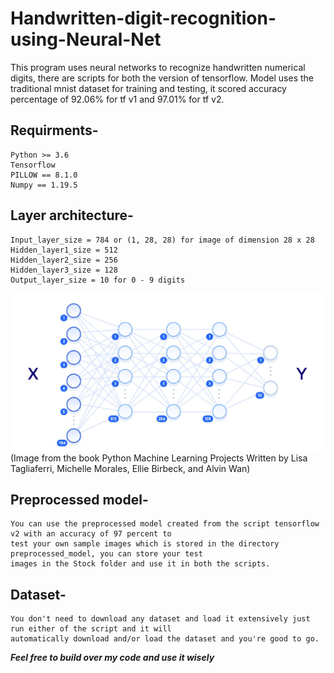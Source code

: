 # Handwritten-digit-recognition-using-Neural-Net
This program uses neural networks to recognize handwritten numerical digits, there are scripts for both the version of tensorflow. Model uses the traditional mnist  dataset for training and testing, it scored accuracy percentage of 92.06% for tf v1 and 97.01% for tf v2.


## Requirments-
    Python >= 3.6
    Tensorflow
    PILLOW == 8.1.0
    Numpy == 1.19.5
    
    
## Layer architecture-
    Input_layer_size = 784 or (1, 28, 28) for image of dimension 28 x 28
    Hidden_layer1_size = 512  
    Hidden_layer2_size = 256  
    Hidden_layer3_size = 128  
    Output_layer_size = 10 for 0 - 9 digits
 ![](https://github.com/Micky659/Handwritten-digit-recognition-using-Neural-Net/blob/master/figures/Diagram%20of%20neural%20network.png)
    (Image from the book Python Machine Learning Projects
Written by Lisa Tagliaferri, Michelle Morales, Ellie Birbeck, and
Alvin Wan)


## Preprocessed model-
    You can use the preprocessed model created from the script tensorflow v2 with an accuracy of 97 percent to 
    test your own sample images which is stored in the directory preprocessed_model, you can store your test 
    images in the Stock folder and use it in both the scripts.
   
   
## Dataset-
    You don't need to download any dataset and load it extensively just run either of the script and it will 
    automatically download and/or load the dataset and you're good to go.
    

***Feel free to build over my code and use it wisely***

